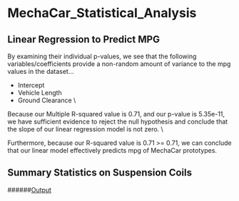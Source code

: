 # MechaCar_Statistical_Analysis

## Linear Regression to Predict MPG
By examining their individual p-values, we see that the following variables/coefficients provide a non-random amount of variance to the mpg values in the dataset...
* Intercept
* Vehicle Length
* Ground Clearance
\\

Because our Multiple R-squared value is 0.71, and our p-value is 5.35e-11, we have sufficient evidence to reject the null hypothesis and conclude that the slope of our linear regression model is not zero.
\\

Furthermore, because our R-squared value is 0.71 >= 0.71, we can conclude that our linear model effectively predicts mpg of MechaCar prototypes.

## Summary Statistics on Suspension Coils



######[Output](https://github.com/dharlerjr/School_District_Analysis/blob/main/Resources/Images/01_District_Summary/old_district_sum.PNG?raw=true)